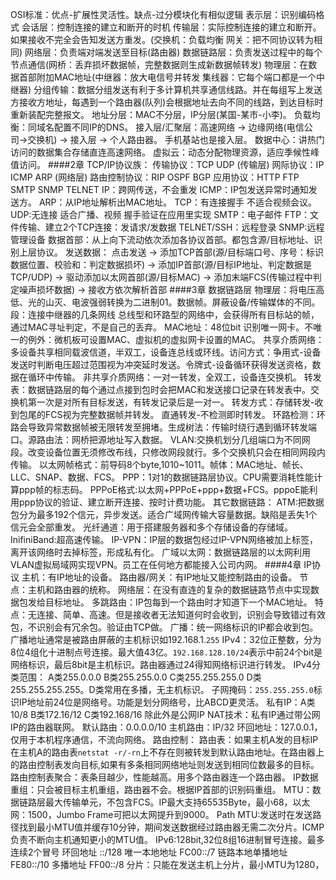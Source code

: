 OSI标准：优点-扩展性灵活性。缺点-过分模块化有相似逻辑
  表示层：识别编码格式
  会话层：控制连接的建立和断开的时机
  传输层：实际控制连接的建立和断开。如果接收不完全会告知发送方重发。(交换机：负载均衡 网关：把不同协议转为相同)
  网络层：负责端对端发送至目标(路由器)
  数据链路层：负责发送过程中的每个节点通信(网桥：丢弃损坏数据帧，完整数据则生成新数据帧转发)
  物理层：在数据首部附加MAC地址(中继器：放大电信号并转发 集线器：它每个端口都是一个中继器)
分组传输：数据分组发送有利于多计算机共享通信线路。并在每组写上发送方接收方地址，每遇到一个路由器(队列)会根据地址去向不同的线路，到达目标时重新装配完整报文。
地址分层：MAC不分层，IP分层(某国-某市-小李)。
负载均衡：同域名配置不同IP的DNS。
接入层/汇聚层：高速网络 -> 边缘网络(电信公司->交换机) -> 接入层 -> 个人路由器。 手机基站也是接入层。
数据中心：讲热门访问的数据集合存储直连高速网络。
虚拟云：动态分配物理资源，适应季候性峰值访问。
####2章
TCP/IP协议族：
  传输协议：TCP UDP (传输层)
  网际协议：IP ICMP ARP (网络层)
  路由控制协议：RIP OSPF BGP
  应用协议：HTTP FTP SMTP SNMP TELNET
IP：跨网传送，不会重发
ICMP：IP包发送异常时通知发送方。
ARP：从IP地址解析出MAC地址。
TCP：有连接握手 不适合视频会议。
UDP:无连接 适合广播、视频 握手验证在应用里实现
SMTP：电子邮件
FTP：文件传输、建立2个TCP连接：发请求/发数据
TELNET/SSH：远程登录
SNMP:远程管理设备
数据首部：从上向下流动依次添加各协议首部。都包含源/目标地址、识别上层协议。
发送数据：
  点击发送 -> 
  添加TCP首部(源/目标端口号、序号：标识数据位置、校验和：判定数据损坏) -> 
  添加IP首部(源/目标IP地址、判定数据是TCP/UDP) -> 
  驱动添加以太网首部(源/目标MAC) -> 
  添加末端FCS(传输过程中判定噪声损坏数据) ->
  接收方依次解析首部
####3章 数据链路层
物理层：将电压高低、光的山灭、电波强弱转换为二进制01。数据帧。屏蔽设备/传输媒体的不同。
段：连接中继器的几条网线
总线型和环路型的网络中，会获得所有目标站的帧，通过MAC寻址判定，不是自己的丢弃。
MAC地址：48位bit 识别唯一网卡。不唯一的例外：微机板可设置MAC、虚拟机的虚拟网卡设置的MAC。
共享介质网络：多设备共享相同载波信道，半双工，设备连总线或环线。访问方式：争用式-设备发送时判断电压超过范围视为冲突延时发送。令牌式-设备循环获得发送资格，数据在循环中传输。
非共享介质网络：一对一转发，全双工，设备连交换机。
转发表：数据链路层的每个通过点接到包时会把MAC和发送接口记录在转发表中。交换机第一次是对所有目标发送，有转发记录后是一对一。 
转发方式：存储转发-收到包尾的FCS视为完整数据帧并转发。 直通转发-不检测即时转发。
环路检测：环路会导致异常数据帧被无限转发至拥堵。生成树法：传输时绕行遇到循环转发端口。源路由法：网桥把源地址写入数据。
VLAN:交换机划分几组端口为不同网段。改变设备位置无须修改布线，只修改网段就行。多个交换机只会在相同网段内传输。
以太网帧格式：前导码8个byte,1010~1011。帧体：MAC地址、帧长、LLC、SNAP、数据、FCS。
PPP：1对1的数据链路层协议。CPU需要消耗性能计算ppp帧的标志码。
PPPoE格式:以太网+PPPoE+ppp+数据+FCS。pppoE能利用ppp协议的验证、建立断开连接、按时计费功能。
其它数据链路：
  ATM:把数据包分为最多192个信元，异步发送。适合广域网传输大容量数据。缺陷是丢失1个信元会全部重发。
  光纤通道：用于搭建服务器和多个存储设备的存储域。
  InifiniBand:超高速传输。
IP-VPN：IP层的数据包经过IP-VPN网络被加上标签，离开该网络时去掉标签，形成私有化。
广域以太网：数据链路层的以太网利用VLAN虚拟局域网实现VPN。员工在任何地方都能接入公司内网。
####4章 IP协议
主机：有IP地址的设备。 路由器/网关：有IP地址又能控制路由的设备。 节点：主机和路由器的统称。
网络层：在没有直连的复杂的数据链路节点中实现数据包发给目标地址。
多跳路由：IP包每到一个路由时才知道下一个MAC地址。
特点：无连接、简单、高速。但是接收者无法知道何时会收到，识别会导致错过有效包，不识别会有冗余包。验证由TCP做。
广播：统一网络标识的IP都会收到包。广播地址通常是被路由屏蔽的主机标识如192.168.1.`255`
IPv4：32位正整数，分为8位4组化十进制点号连接。最大值43亿。`192.168.128.10/24`表示中前24个bit是网络标识，最后8bit是主机标识。路由器通过24得知网络标识进行转发。
IPv4分类范围：
  A类255.0.0.0 B类255.255.0.0 C类255.255.255.0 D类255.255.255.255。D类常用在多播，无主机标识。
  子网掩码：`255.255.255.0`标识IP地址前24位是网络号。功能是划分网络号，比ABCD更灵活。
  私有IP：A类10/8 B类172.16/12 C类192.168/16 除此外是公网IP NAT技术：私有IP通过带公网IP的路由器联网。
  默认路由：0.0.0.0/10 主机路由：IP/32 
  环回地址：127.0.0.1，仅用于本机程序通信，不流向网络。
路由控制：
  路由表：如果主机A发的目标IP在主机A的路由表`netstat -r/-rn`上不存在则被转发到默认路由地址。在路由器上的路由控制表发向目标,如果有多条相同网络地址则发送到相同位数最多的目标。
  路由控制表聚合：表条目越少，性能越高。用多个路由器连一个路由器。
IP数据重组：只会被目标主机重组，路由器不会。根据IP首部的识别码重组。
MTU：数据链路层最大传输单元，不包含FCS。IP最大支持65535Byte，最小68，以太网：1500，Jumbo Frame可把以太网提升到9000。
Path MTU:发送时在发送路径找到最小MTU值并缓存10分钟，期间发送数据经过路由器无需二次分片。ICMP负责不断向主机通知更小的MTU值。
IPv6:128bit,32位8组16进制冒号连接。最多连续2个冒号
  环回地址 ::/128 唯一本地地址 FC00::/7 链路本地单播地址 FE80::/10 多播地址 FF00::/8
  分片：只能在发送主机上分片，最小MTU为1280，